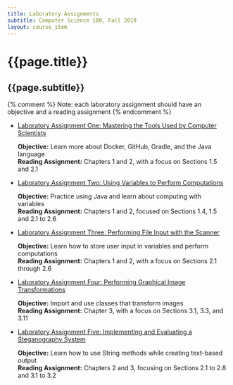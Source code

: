 ```yaml
---
title: Laboratory Assignments
subtitle: Computer Science 100, Fall 2019
layout: course_item
---
```


# {{page.title}}
## {{page.subtitle}}

{% comment %} Note: each laboratory assignment should have an objective and a reading assignment {% endcomment %}

<ul>

<li><a href="https://github.com/Allegheny-Computer-Science-100-F2019/cs100-F2019-sheets/releases/download/cs100F2019-sheets-10.0.1/cs100F2019_lab01.pdf">Laboratory Assignment One: Mastering the Tools Used by Computer Scientists</a> <p><b>Objective:</b> Learn more about Docker, GitHub, Gradle, and the Java language<br><b>Reading Assignment:</b> Chapters 1 and 2, with a focus on Sections 1.5 and 2.1</p>

<li><a href="https://github.com/Allegheny-Computer-Science-100-F2019/cs100-F2019-sheets/releases/download/cs100F2019-sheets-10.0.1/cs100F2019_lab02.pdf">Laboratory Assignment Two: Using Variables to Perform Computations</a> <p><b>Objective:</b> Practice using Java and learn about computing with variables<br><b>Reading Assignment:</b> Chapters 1 and 2, focused on Sections 1.4, 1.5 and 2.1 to 2.6</p>

<li><a href="https://github.com/Allegheny-Computer-Science-100-F2019/cs100-F2019-sheets/releases/download/cs100F2019-sheets-10.0.1/cs100F2019_lab03.pdf">Laboratory Assignment Three: Performing File Input with the Scanner</a> <p><b>Objective:</b> Learn how to store user input in variables and perform computations<br><b>Reading Assignment:</b> Chapters 1 and 2, with a focus on Sections 2.1 through 2.6</p>

<li><a href="https://github.com/Allegheny-Computer-Science-100-F2019/cs100-F2019-sheets/releases/download/cs100F2019-sheets-10.0.1/cs100F2019_lab04.pdf">Laboratory Assignment Four: Performing Graphical Image Transformations</a> <p><b>Objective:</b> Import and use classes that transform images<br><b>Reading Assignment:</b> Chapter 3, with a focus on Sections 3.1, 3.3, and 3.11</p>

<li><a href="https://github.com/Allegheny-Computer-Science-100-F2019/cs100-F2019-sheets/releases/download/cs100F2019-sheets-10.0.1/cs100F2019_lab05.pdf">Laboratory Assignment Five: Implementing and Evaluating a Steganography System</a> <p><b>Objective:</b> Learn how to use String methods while creating text-based output<br><b>Reading Assignment:</b> Chapters 2 and 3, focusing on Sections 2.1 to 2.8 and 3.1 to 3.2</p>

</ul>
